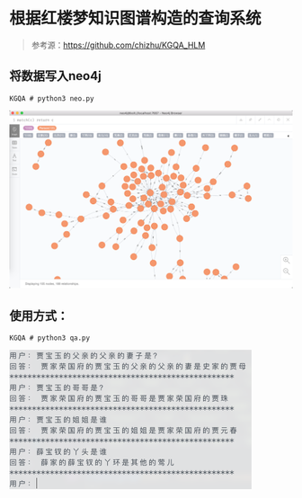 # 根据红楼梦知识图谱构造的查询系统

> 参考源：https://github.com/chizhu/KGQA_HLM

## 将数据写入neo4j

```shell
KGQA # python3 neo.py
```

<img src="./截图1.png" alt="image-20200530230253196" style="zoom:50%;" />


## 使用方式：

```shell
KGQA # python3 qa.py
```

<img src="./截图2.png" alt="image-20200530230253196" style="zoom:50%;" />

